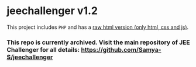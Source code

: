 # jeechallenger v1.2

This project includes `PHP` and has a [raw html version (only html, css and js)](https://github.com/Samya-S/jeechallenger-v1.3).

### This repo is currently archived. Visit the main repository of JEE Challenger for all details: https://github.com/Samya-S/jeechallenger
